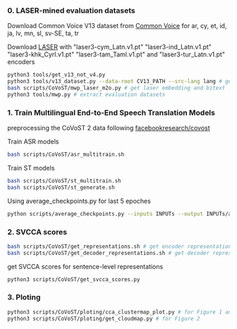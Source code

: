 ### 0. LASER-mined evaluation datasets

Download Common Voice V13 dataset from [Common Voice](https://commonvoice.mozilla.org/en/datasets) for ar, cy, et, id, ja, lv, mn, sl, sv-SE, ta, tr

Download [LASER](https://github.com/facebookresearch/LASER/tree/main) with "laser3-cym_Latn.v1.pt" "laser3-ind_Latn.v1.pt" "laser3-khk_Cyrl.v1.pt" "laser3-tam_Taml.v1.pt" and "laser3-tur_Latn.v1.pt" encoders

```bash
python3 tools/get_v13_not_v4.py
python3 tools/v13_dataset.py --data-root CV13_PATH --src-lang lang # generate Common Voice 13 test file
bash scripts/CoVoST/mwp_laser_m2o.py # get laser embedding and bitext
python3 tools/mwp.py # extract evaluation datasets
```

### 1. Train Multilingual End-to-End Speech Translation Models

preprocessing the CoVoST 2 data following [facebookresearch/covost](https://github.com/facebookresearch/covost)

Train ASR models

```bash
bash scripts/CoVoST/asr_multitrain.sh
```

Train ST models

```bash
bash scripts/CoVoST/st_multitrain.sh
bash scripts/CoVoST/st_generate.sh
```

Using average_checkpoints.py for last 5 epoches 

```bash
python scripts/average_checkpoints.py --inputs INPUTs --output INPUTs/avg.pt --num-epoch-checkpoints 5
```

### 2. SVCCA scores

```bash
bash scripts/CoVoST/get_representations.sh # get encoder representations for X-En pairs
bash scripts/CoVoST/get_decoder_representations.sh # get decoder representations for En-X pairs
```

get SVCCA scores for sentence-level representations

```bash
python3 scripts/CoVoST/get_svcca_scores.py
```

### 3. Ploting

```bash
python3 scripts/CoVoST/ploting/cca_clustermap_plot.py # for Figure 1 and 3
python3 scripts/CoVoST/ploting/get_cloudmap.py # for Figure 2
```

